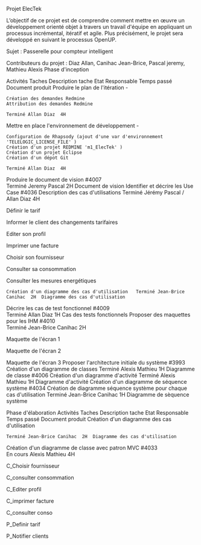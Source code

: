 Projet ElecTek

L’objectif de ce projet est de comprendre comment mettre en œuvre un développement orienté objet à travers un travail d'équipe en appliquant un processus incrémental, itératif et agile. Plus précisément, le projet sera développé en suivant le processus OpenUP.

Sujet : Passerelle pour compteur intelligent

Contributeurs du projet : Diaz Allan, Canihac Jean-Brice, Pascal jeremy, Mathieu Alexis
Phase d'inception


Activités	Taches	Description tache	Etat	Responsable	Temps passé	Document produit
Produire le plan de l'itération	-	

    Création des demandes Redmine
    Attribution des demandes Redmine

	Terminé	Allan Diaz	4H	
Mettre en place l'environnement de développement	-	

    Configuration de Rhapsody (ajout d'une var d'environnement 'TELELOGIC_LICENSE_FILE' )
    Création d'un projet REDMINE 'm1_ElecTek' )
    Création d'un projet Eclipse
    Création d'un dépot Git

	Terminé	Allan Diaz	4H	
Produire le document de vision	#4007	
	Terminé	Jeremy Pascal	2H	Document de vision
Identifier et décrire les Use Case	#4036	Description des cas d'utilisations	Terminé	Jérémy Pascal / Allan Diaz	4H	

Définir le tarif

Informer le client des changements tarifaires

Editer son profil

Imprimer une facture

Choisir son fournisseur

Consulter sa consommation

Consulter les mesures energétiques

	Création d'un diagramme des cas d'utilisation	Terminé	Jean-Brice Canihac	2H	Diagramme des cas d'utilisation
Décrire les cas de test fonctionnel	#4009	
	Terminé	Allan Diaz	1H	Cas des tests fonctionnels
Proposer des maquettes pour les IHM	#4010	
	Terminé	Jean-Brice Canihac	2H	

Maquette de l'écran 1

Maquette de l'écran 2

Maquette de l'écran 3
Proposer l'architecture initiale du système	#3993	Création d'un diagramme de classes	Terminé	Alexis Mathieu	1H	Diagramme de classe
#4006	Création d'un diagramme d'activité	Terminé	Alexis Mathieu	1H	Diagramme d'activité
Création d'un diagramme de séquence système	#4034	Création de diagramme séquence système pour chaque cas d'utilisation	Terminé	Jean-Brice Canihac	1H	Diagramme de sèquence système


Phase d'élaboration
Activités	Taches	Description tache	Etat	Responsable	Temps passé	Document produit
Création d'un diagramme des cas d'utilisation	
	
	Terminé	Jean-Brice Canihac	2H	Diagramme des cas d'utilisation
Création d'un diagramme de classe avec patron MVC	#4033	
	En cours	Alexis Mathieu	4H	

C_Choisir fournisseur

C_consulter consommation

C_Editer profil

C_imprimer facture

C_consulter conso

P_Definir tarif

P_Notifier clients



